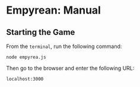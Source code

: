 # Empyrean: Manual

## Starting the Game

From the `terminal`, run the following command:

    node empyrea.js

Then go to the browser and enter the following URL:

    localhost:3000
